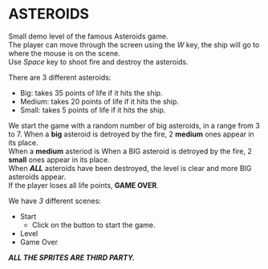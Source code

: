 # ASTEROIDS
Small demo level of the famous Asteroids game.  
The player can move through the screen using the *W* key, the ship will go to where the mouse is on the scene.  
Use *Space* key to shoot fire and destroy the asteroids.  

There are 3 different asteroids:
- Big: takes 35 points of life if it hits the ship.
- Medium: takes 20 points of life if it hits the ship.
- Small: takes 5 points of life if it hits the ship.

We start the game with a random number of big asteroids, in a range from 3 to 7.
When a **big** asteroid is detroyed by the fire, 2 **medium** ones appear in its place.  
When a **medium** asteriod is When a BIG asteroid is detroyed by the fire, 2 **small** ones appear in its place.  
When ***ALL*** asteroids have been destroyed, the level is clear and more BIG asteroids appear.  
If the player loses all life points, **GAME OVER**.

We have *3* different scenes:  
- Start
	- Click on the button to start the game.
- Level
- Game Over


***ALL THE SPRITES ARE THIRD PARTY.***